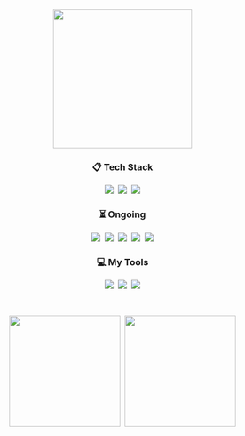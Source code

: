 <div align="center">
  <img height=250 align="center" src="https://capsule-render.vercel.app/api?type=waving&color=gradient&height=240&animation=fadeIn&section=footer&fontColor=ffffe4&text=Decoy%20the%20World!!&stroke=000000&strokeWidth=2&fontSize=60&fontAlign=70&fontAlignY=70&desc=🦆&descSize=60&descAlign=80&descAlignY=20" />

<br>

<h3 align="center">📋 Tech Stack</h3>
<p align="center">
  <img src="https://img.shields.io/badge/java-%23ED8B00.svg?style=flat&logo=openjdk&logoColor=white" />&nbsp
  <img src="https://img.shields.io/badge/python-3670A0?style=flat&logo=python&logoColor=ffdd54" />&nbsp
  <img src="https://img.shields.io/badge/Solidity-%23363636.svg?style=flat&logo=solidity&logoColor=white" />
</p>

<h3 align="center">⏳ Ongoing</h3>
<p align="center">
  <img src="https://img.shields.io/badge/react-%2320232a.svg?style=flat&logo=react&logoColor=%2361DAFB" />&nbsp
  <img src="https://img.shields.io/badge/spring-%236DB33F.svg?style=flat&logo=spring&logoColor=white" />&nbsp
  <img src="https://img.shields.io/badge/docker-%230db7ed.svg?style=flat&logo=docker&logoColor=white" />&nbsp
  <img src="https://img.shields.io/badge/rust-%23000000.svg?style=flat&logo=rust&logoColor=white" />&nbsp
  <img src="https://img.shields.io/badge/go-%2300ADD8.svg?style=flat&logo=go&logoColor=white" />
</p>

<h3 align="center">💻 My Tools</h3>
<p align="center">
  <img src="https://img.shields.io/badge/github-%23121011.svg?style=for-the-badge&logo=github&logoColor=white" />&nbsp
  <img src="https://img.shields.io/badge/git-%23F05033.svg?style=for-the-badge&logo=git&logoColor=white" />&nbsp
  <img src="https://img.shields.io/badge/Notion-%23000000.svg?style=for-the-badge&logo=notion&logoColor=white" />
</p>

<br>

<p align="center">
  <img height=200 align="center" src="https://github-readme-stats.vercel.app/api?username=decoyer&include_all_commits=true&theme=nord&hide_border=true" />&nbsp
  <img height=200 align="center" src="https://github-readme-stats.vercel.app/api/top-langs?username=decoyer&layout=compact&theme=nord&hide_border=true" />
</p>

</div>
